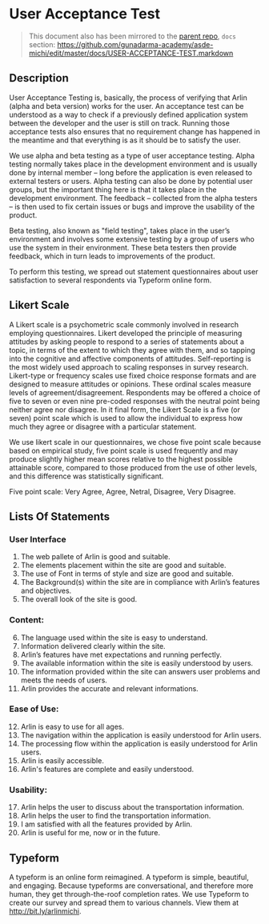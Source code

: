User Acceptance Test
====================

> This document also has been mirrored to the [parent repo](https://github.com/gunadarma-academy/asde-michi), `docs` section:
<https://github.com/gunadarma-academy/asde-michi/edit/master/docs/USER-ACCEPTANCE-TEST.markdown>

## Description 

User Acceptance Testing is, basically, the process of verifying that Arlin (alpha and beta version) works for the user. An acceptance test can be understood as a way to check if a previously defined application system between the developer and the user is still on track. Running those acceptance tests also ensures that no requirement change has happened in the meantime and that everything is as it should be to satisfy the user.

We use alpha and beta testing as a type of user acceptance testing. Alpha testing normally takes place in the development environment and is usually done by internal member – long before the application is even released to external testers or users. Alpha testing can also be done by potential user groups, but the important thing here is that it takes place in the development environment. The feedback – collected from the alpha testers – is then used to fix certain issues or bugs and improve the usability of the product.

Beta testing, also known as "field testing", takes place in the user’s environment and involves some extensive testing by a group of users who use the system in their environment. These beta testers then provide feedback, which in turn leads to improvements of the product.

To perform this testing, we spread out statement questionnaires about user satisfaction to several respondents via Typeform online form.

## Likert Scale

A Likert scale is a psychometric scale commonly involved in research employing questionnaires. Likert developed the principle of measuring attitudes by asking people to respond to a series of statements about a topic, in terms of the extent to which they agree with them, and so tapping into the cognitive and affective components of attitudes. Self-reporting is the most widely used approach to scaling responses in survey research. Likert-type or frequency scales use fixed choice response formats and are designed to measure attitudes or opinions. These ordinal scales measure levels of agreement/disagreement.  Respondents may be offered a choice of five to seven or even nine pre-coded responses with the neutral point being neither agree nor disagree. In it final form, the Likert Scale is a five (or seven) point scale which is used to allow the individual to express how much they agree or disagree with a particular statement.  

We use likert scale in our questionnaires, we chose five point scale because based on empirical study, five point scale is used frequently and may produce slightly higher mean scores relative to the highest possible attainable score, compared to those produced from the use of other levels, and this difference was statistically significant.

Five point scale: Very Agree, Agree, Netral, Disagree, Very Disagree.

## Lists Of Statements

### User Interface

1. The web pallete of Arlin is good and suitable.
2. The elements placement within the site are good and suitable.
3. The use of Font in terms of style and size are good and suitable.
4. The Background(s) within the site are in compliance with Arlin’s features and objectives.
5. The overall look of the site is good.

### Content: 

6. The language used within the site is easy to understand.
7. Information delivered clearly within the site.
8. Arlin’s features have met expectations and running perfectly.
9. The available information within the site is easily understood by users.
10. The information provided within the site can answers user problems and meets the needs of users.
11. Arlin provides the accurate and relevant informations.

### Ease of Use:

12. Arlin is easy to use for all ages.
13. The navigation within the application is easily understood for Arlin users.
14. The processing flow within the application is easily understood for Arlin users.
15. Arlin is easily accessible.
16. Arlin's features are complete and easily understood.

### Usability:
17. Arlin helps the user to discuss about the transportation information.
18. Arlin helps the user to find the transportation information.
19. I am satisfied with all the features provided by Arlin.
20. Arlin is useful for me, now or in the future.

## Typeform

A typeform is an online form reimagined. A typeform is simple, beautiful, and engaging. Because typeforms are conversational, and therefore more human, they get through-the-roof completion rates. We use Typeform to create our survey and spread them to various channels. View them at <http://bit.ly/arlinmichi>.
